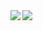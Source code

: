 <img align="left" src="https://github-readme-stats.vercel.app/api?username=Sh3llcod3&layout=compact&count_private=true&show_icons=true&hide_border=true"/>
<img align="left" src="https://github-readme-stats.vercel.app/api/top-langs/?username=Sh3llcod3&layout=compact&hide_border=true&card_width=250"/>
